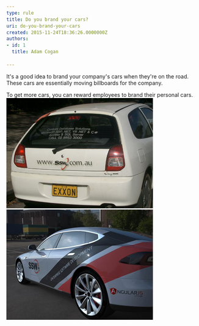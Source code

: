 ```yaml
---
type: rule
title: Do you brand your cars?
uri: do-you-brand-your-cars
created: 2015-11-24T18:36:26.0000000Z
authors:
- id: 1
  title: Adam Cogan

---
```


It's a good idea to brand your company's cars when they're on the road. These cars are essentially moving billboards for the company.
 
To get more cars, you can reward employees to brand their personal cars.
![ Bad Example as the car looks bad](car-branding.jpg)      
![ Good Example - cool car](car-branding-tesla.png)

